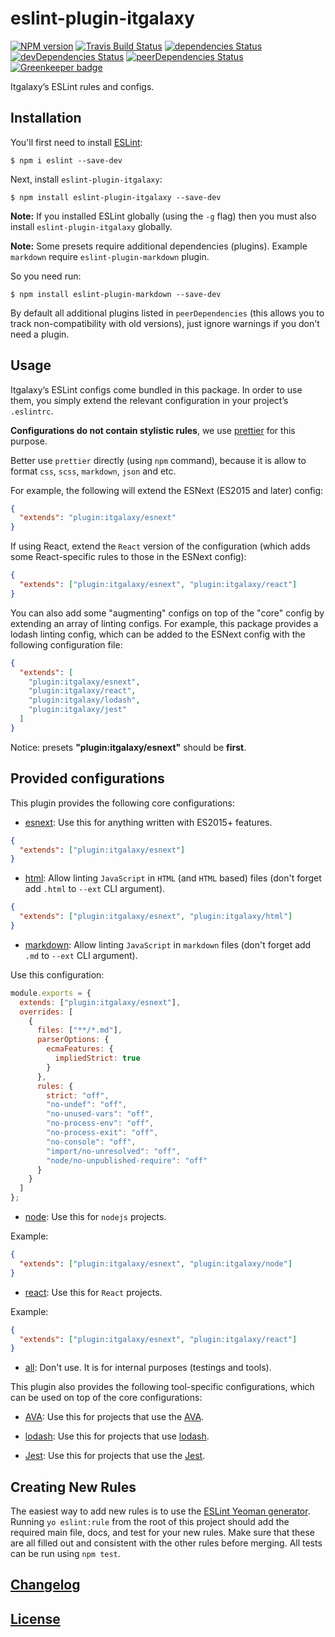 # eslint-plugin-itgalaxy

[![NPM version](https://img.shields.io/npm/v/eslint-plugin-itgalaxy.svg)](https://www.npmjs.org/package/eslint-plugin-itgalaxy)
[![Travis Build Status](https://img.shields.io/travis/itgalaxy/eslint-plugin-itgalaxy/master.svg?label=build)](https://travis-ci.org/itgalaxy/eslint-plugin-itgalaxy)
[![dependencies Status](https://david-dm.org/itgalaxy/eslint-plugin-itgalaxy/status.svg)](https://david-dm.org/itgalaxy/eslint-plugin-itgalaxy)
[![devDependencies Status](https://david-dm.org/itgalaxy/eslint-plugin-itgalaxy/dev-status.svg)](https://david-dm.org/itgalaxy/eslint-plugin-itgalaxy?type=dev)
[![peerDependencies Status](https://david-dm.org/itgalaxy/eslint-plugin-itgalaxy/peer-status.svg)](https://david-dm.org/itgalaxy/eslint-plugin-itgalaxy?type=peer)
[![Greenkeeper badge](https://badges.greenkeeper.io/itgalaxy/eslint-plugin-itgalaxy.svg)](https://greenkeeper.io)

Itgalaxy’s ESLint rules and configs.

## Installation

You'll first need to install [ESLint](http://eslint.org):

```shell
$ npm i eslint --save-dev
```

Next, install `eslint-plugin-itgalaxy`:

```shell
$ npm install eslint-plugin-itgalaxy --save-dev
```

**Note:** If you installed ESLint globally (using the `-g` flag) then you must also install `eslint-plugin-itgalaxy` globally.

**Note:** Some presets require additional dependencies (plugins).
Example `markdown` require `eslint-plugin-markdown` plugin.

So you need run:

```shell
$ npm install eslint-plugin-markdown --save-dev
```

By default all additional plugins listed in `peerDependencies` (this allows you to track non-compatibility with old versions), just ignore warnings if you don't need a plugin.

## Usage

Itgalaxy’s ESLint configs come bundled in this package. In order to use them, you simply extend the relevant configuration in your project’s `.eslintrc`.

**Configurations do not contain stylistic rules**, we use [prettier](https://github.com/prettier/prettier) for this purpose.

Better use `prettier` directly (using `npm` command), because it is allow to format `css`, `scss`, `markdown`, `json` and etc.

For example, the following will extend the ESNext (ES2015 and later) config:

```json
{
  "extends": "plugin:itgalaxy/esnext"
}
```

If using React, extend the `React` version of the configuration (which adds some
React-specific rules to those in the ESNext config):

```json
{
  "extends": ["plugin:itgalaxy/esnext", "plugin:itgalaxy/react"]
}
```

You can also add some "augmenting" configs on top of the "core" config by
extending an array of linting configs. For example, this package provides a
lodash linting config, which can be added to the ESNext config with the
following configuration file:

```json
{
  "extends": [
    "plugin:itgalaxy/esnext",
    "plugin:itgalaxy/react",
    "plugin:itgalaxy/lodash",
    "plugin:itgalaxy/jest"
  ]
}
```

Notice: presets **"plugin:itgalaxy/esnext"** should be **first**.

## Provided configurations

This plugin provides the following core configurations:

- [esnext](lib/config/esnext.js): Use this for anything written with ES2015+ features.

```json
{
  "extends": ["plugin:itgalaxy/esnext"]
}
```

- [html](lib/config/html.js): Allow linting `JavaScript` in `HTML` (and `HTML` based) files (don't forget add `.html` to `--ext` CLI argument).

```json
{
  "extends": ["plugin:itgalaxy/esnext", "plugin:itgalaxy/html"]
}
```

- [markdown](lib/config/markdown.js): Allow linting `JavaScript` in `markdown` files (don't forget add `.md` to `--ext` CLI argument).

Use this configuration:

```js
module.exports = {
  extends: ["plugin:itgalaxy/esnext"],
  overrides: [
    {
      files: ["**/*.md"],
      parserOptions: {
        ecmaFeatures: {
          impliedStrict: true
        }
      },
      rules: {
        strict: "off",
        "no-undef": "off",
        "no-unused-vars": "off",
        "no-process-env": "off",
        "no-process-exit": "off",
        "no-console": "off",
        "import/no-unresolved": "off",
        "node/no-unpublished-require": "off"
      }
    }
  ]
};
```

- [node](lib/config/node.js): Use this for `nodejs` projects.

Example:

```json
{
  "extends": ["plugin:itgalaxy/esnext", "plugin:itgalaxy/node"]
}
```

- [react](lib/config/react.js): Use this for `React` projects.

Example:

```json
{
  "extends": ["plugin:itgalaxy/esnext", "plugin:itgalaxy/react"]
}
```

- [all](lib/config/all.js): Don't use. It is for internal purposes (testings and tools).

This plugin also provides the following tool-specific configurations, which can be used on top of the core configurations:

- [AVA](lib/config/ava.js): Use this for projects that use the
  [AVA](https://github.com/sindresorhus/ava).

- [lodash](lib/config/lodash.js): Use this for projects that use
  [lodash](https://lodash.com).

- [Jest](lib/config/jest.js): Use this for projects that use the
  [Jest](https://github.com/facebook/jest).

## Creating New Rules

The easiest way to add new rules is to use the
[ESLint Yeoman generator](https://www.npmjs.com/package/generator-eslint).
Running `yo eslint:rule` from the root of this project should add the required
main file, docs, and test for your new rules. Make sure that these are all
filled out and consistent with the other rules before merging. All tests can be
run using `npm test`.

## [Changelog](CHANGELOG.md)

## [License](LICENSE)
